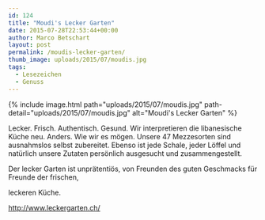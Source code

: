 ```yaml
---
id: 124
title: "Moudi's Lecker Garten"
date: 2015-07-28T22:53:44+00:00
author: Marco Betschart
layout: post
permalink: /moudis-lecker-garten/
thumb_image: uploads/2015/07/moudis.jpg
tags:
  - Lesezeichen
  - Genuss
---
```

{% include image.html path="uploads/2015/07/moudis.jpg" path-detail="uploads/2015/07/moudis.jpg" alt="Moudi's Lecker Garten" %}

Lecker. Frisch. Authentisch. Gesund. Wir interpretieren die libanesische Küche neu. Anders. Wie wir es mögen. Unsere 47 Mezzesorten sind ausnahmslos selbst zubereitet. Ebenso ist jede Schale, jeder Löffel und natürlich unsere Zutaten persönlich ausgesucht und zusammengestellt.
  
Der lecker Garten ist unprätentiös, von Freunden des guten Geschmacks für Freunde der frischen,
  
leckeren Küche.

http://www.leckergarten.ch/